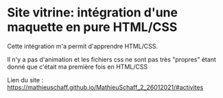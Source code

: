 # Site vitrine: intégration d'une maquette en pure HTML/CSS

Cette intégration m'a permit d'apprendre HTML/CSS.

Il n'y a pas d'animation et les fichiers css ne sont pas très "propres" étant donné que c'était ma première fois en HTML/CSS

Lien du site : https://mathieuschaff.github.io/MathieuSchaff_2_26012021/#activites
